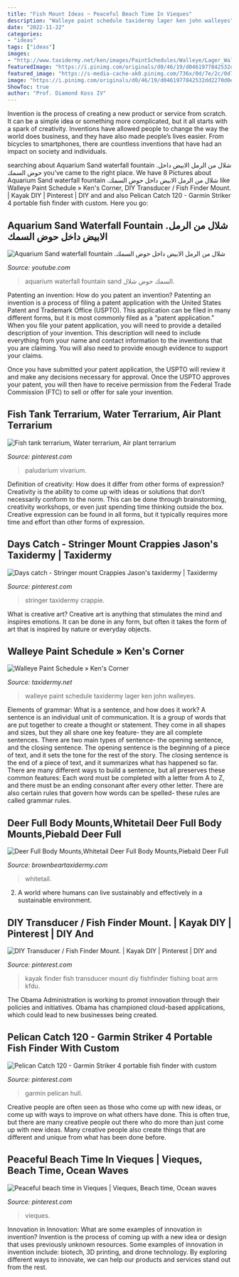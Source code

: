 ```yaml
---
title: "Fish Mount Ideas ~ Peaceful Beach Time In Vieques"
description: "Walleye paint schedule taxidermy lager ken john walleyes"
date: "2022-11-22"
categories:
- "ideas"
tags: ["ideas"]
images:
- "http://www.taxidermy.net/ken/images/PaintSchedules/Walleye/Lager_Walleyes.jpg"
featuredImage: "https://i.pinimg.com/originals/d0/46/19/d0461977842532dd2270d0e583469242.jpg"
featured_image: "https://s-media-cache-ak0.pinimg.com/736x/0d/7e/2c/0d7e2c329c7f1a5d689f43c5b890ec2f.jpg"
image: "https://i.pinimg.com/originals/d0/46/19/d0461977842532dd2270d0e583469242.jpg"
ShowToc: true
author: "Prof. Diamond Koss IV"
---
```



Invention is the process of creating a new product or service from scratch. It can be a simple idea or something more complicated, but it all starts with a spark of creativity. Inventions have allowed people to change the way the world does business, and they have also made people’s lives easier. From bicycles to smartphones, there are countless inventions that have had an impact on society and individuals.

	

		
searching about Aquarium Sand waterfall fountain .شلال من الرمل الابيض داخل حوض السمك you've came to the right place. We have 8 Pictures about Aquarium Sand waterfall fountain .شلال من الرمل الابيض داخل حوض السمك like Walleye Paint Schedule » Ken&#039;s Corner, DIY Transducer / Fish Finder Mount. | Kayak DIY | Pinterest | DIY and and also Pelican Catch 120 - Garmin Striker 4 portable fish finder with custom. Here you go:
		
    
## Aquarium Sand Waterfall Fountain .شلال من الرمل الابيض داخل حوض السمك

<img loading=lazy src="https://i.ytimg.com/vi/sZbQYNn2sMU/maxresdefault.jpg" onerror="this.onerror=null;this.src='https://tse2.mm.bing.net/th?id=OIP.1YP4NDDElXWiV-GLTbBIygHaEK&amp;pid=15.1';" alt="Aquarium Sand waterfall fountain .شلال من الرمل الابيض داخل حوض السمك">

_Source: youtube.com_

>aquarium waterfall fountain sand السمك حوض شلال. 

	

Patenting an invention: How do you patent an invention?
Patenting an invention is a process of filing a patent application with the United States Patent and Trademark Office (USPTO). This application can be filed in many different forms, but it is most commonly filed as a “patent application.”
When you file your patent application, you will need to provide a detailed description of your invention. This description will need to include everything from your name and contact information to the inventions that you are claiming. You will also need to provide enough evidence to support your claims.

Once you have submitted your patent application, the USPTO will review it and make any decisions necessary for approval. Once the USPTO approves your patent, you will then have to receive permission from the Federal Trade Commission (FTC) to sell or offer for sale your invention.

    
## Fish Tank Terrarium, Water Terrarium, Air Plant Terrarium

<img loading=lazy src="https://i.pinimg.com/originals/d0/46/19/d0461977842532dd2270d0e583469242.jpg" onerror="this.onerror=null;this.src='https://tse1.mm.bing.net/th?id=OIP.svrhOKZ-5bC_in0-tXTrIgHaJ4&amp;pid=15.1';" alt="Fish tank terrarium, Water terrarium, Air plant terrarium">

_Source: pinterest.com_

>paludarium vivarium. 

	

Definition of creativity: How does it differ from other forms of expression?
Creativity is the ability to come up with ideas or solutions that don’t necessarily conform to the norm. This can be done through brainstorming, creativity workshops, or even just spending time thinking outside the box. Creative expression can be found in all forms, but it typically requires more time and effort than other forms of expression.

    
## Days Catch - Stringer Mount Crappies Jason&#039;s Taxidermy | Taxidermy

<img loading=lazy src="https://i.pinimg.com/736x/ef/29/58/ef29587103c3f0bf29b871a0b4bb041d.jpg" onerror="this.onerror=null;this.src='https://tse1.mm.bing.net/th?id=OIP.hvYennS0vo192y9qPF3g-wHaNK&amp;pid=15.1';" alt="Days catch - Stringer mount Crappies Jason&#039;s taxidermy | Taxidermy">

_Source: pinterest.com_

>stringer taxidermy crappie. 

	

What is creative art?
Creative art is anything that stimulates the mind and inspires emotions. It can be done in any form, but often it takes the form of art that is inspired by nature or everyday objects.

    
## Walleye Paint Schedule » Ken&#039;s Corner

<img loading=lazy src="http://www.taxidermy.net/ken/images/PaintSchedules/Walleye/Lager_Walleyes.jpg" onerror="this.onerror=null;this.src='https://tse4.mm.bing.net/th?id=OIP.fz1Bf1rpUeOgvXuJZlSATAHaKO&amp;pid=15.1';" alt="Walleye Paint Schedule » Ken&#039;s Corner">

_Source: taxidermy.net_

>walleye paint schedule taxidermy lager ken john walleyes. 

	

Elements of grammar: What is a sentence, and how does it work?
A sentence is an individual unit of communication. It is a group of words that are put together to create a thought or statement. They come in all shapes and sizes, but they all share one key feature- they are all complete sentences. There are two main types of sentence- the opening sentence, and the closing sentence. The opening sentence is the beginning of a piece of text, and it sets the tone for the rest of the story. The closing sentence is the end of a piece of text, and it summarizes what has happened so far. There are many different ways to build a sentence, but all preserves these common features: Each word must be completed with a letter from A to Z, and there must be an ending consonant after every other letter. There are also certain rules that govern how words can be spelled- these rules are called grammar rules.

    
## Deer Full Body Mounts,Whitetail Deer Full Body Mounts,Piebald Deer Full

<img loading=lazy src="http://www.brownbeartaxidermy.com/Deer-Full-Body-Mount/Full-Body-Deer-Mount-Pennsylvania.jpg" onerror="this.onerror=null;this.src='https://tse3.mm.bing.net/th?id=OIP.AePo4cpLNrRZltGvNIzDswHaFj&amp;pid=15.1';" alt="Deer Full Body Mounts,Whitetail Deer Full Body Mounts,Piebald Deer Full">

_Source: brownbeartaxidermy.com_

>whitetail. 

	

2. A world where humans can live sustainably and effectively in a sustainable environment. 

    
## DIY Transducer / Fish Finder Mount. | Kayak DIY | Pinterest | DIY And

<img loading=lazy src="https://s-media-cache-ak0.pinimg.com/736x/0d/7e/2c/0d7e2c329c7f1a5d689f43c5b890ec2f.jpg" onerror="this.onerror=null;this.src='https://tse1.mm.bing.net/th?id=OIP.nzLfywam5PoSpGIbJp8QTwHaJ3&amp;pid=15.1';" alt="DIY Transducer / Fish Finder Mount. | Kayak DIY | Pinterest | DIY and">

_Source: pinterest.com_

>kayak finder fish transducer mount diy fishfinder fishing boat arm kfdu. 

	

The Obama Administration is working to promot innovation through their policies and initiatives. Obama has championed cloud-based applications, which could lead to new businesses being created.

    
## Pelican Catch 120 - Garmin Striker 4 Portable Fish Finder With Custom

<img loading=lazy src="https://i.pinimg.com/736x/bd/29/77/bd29775b8dadf0be212151e728c308c8.jpg" onerror="this.onerror=null;this.src='https://tse3.mm.bing.net/th?id=OIP.i1QRTtFxGdQe9tEyR-NZJgHaJ3&amp;pid=15.1';" alt="Pelican Catch 120 - Garmin Striker 4 portable fish finder with custom">

_Source: pinterest.com_

>garmin pelican hull. 

	

Creative people are often seen as those who come up with new ideas, or come up with ways to improve on what others have done. This is often true, but there are many creative people out there who do more than just come up with new ideas. Many creative people also create things that are different and unique from what has been done before.

    
## Peaceful Beach Time In Vieques | Vieques, Beach Time, Ocean Waves

<img loading=lazy src="https://i.pinimg.com/736x/d7/65/7a/d7657a65fe0525b861c9e4c2e14ce92d--sea-pictures.jpg" onerror="this.onerror=null;this.src='https://tse2.mm.bing.net/th?id=OIP.kRTt3oKjl4BxozpjPKeB1wHaHa&amp;pid=15.1';" alt="Peaceful beach time in Vieques | Vieques, Beach time, Ocean waves">

_Source: pinterest.com_

>vieques. 

	

Innovation in Innovation: What are some examples of innovation in invention?
Invention is the process of coming up with a new idea or design that uses previously unknown resources. Some examples of innovation in invention include: biotech, 3D printing, and drone technology. By exploring different ways to innovate, we can help our products and services stand out from the rest.

